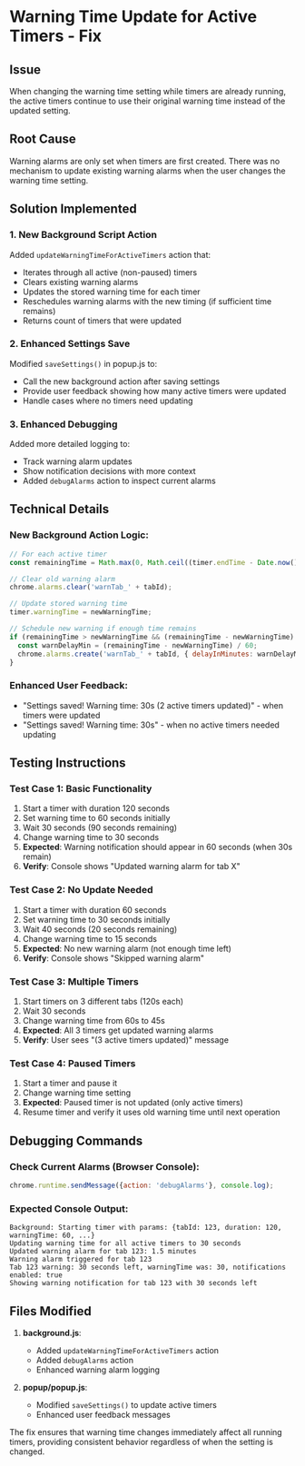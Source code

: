 # Warning Time Update for Active Timers - Fix

## Issue
When changing the warning time setting while timers are already running, the active timers continue to use their original warning time instead of the updated setting.

## Root Cause
Warning alarms are only set when timers are first created. There was no mechanism to update existing warning alarms when the user changes the warning time setting.

## Solution Implemented

### 1. New Background Script Action
Added `updateWarningTimeForActiveTimers` action that:
- Iterates through all active (non-paused) timers
- Clears existing warning alarms
- Updates the stored warning time for each timer
- Reschedules warning alarms with the new timing (if sufficient time remains)
- Returns count of timers that were updated

### 2. Enhanced Settings Save
Modified `saveSettings()` in popup.js to:
- Call the new background action after saving settings
- Provide user feedback showing how many active timers were updated
- Handle cases where no timers need updating

### 3. Enhanced Debugging
Added more detailed logging to:
- Track warning alarm updates
- Show notification decisions with more context
- Added `debugAlarms` action to inspect current alarms

## Technical Details

### New Background Action Logic:
```javascript
// For each active timer
const remainingTime = Math.max(0, Math.ceil((timer.endTime - Date.now()) / 1000));

// Clear old warning alarm
chrome.alarms.clear('warnTab_' + tabId);

// Update stored warning time
timer.warningTime = newWarningTime;

// Schedule new warning if enough time remains
if (remainingTime > newWarningTime && (remainingTime - newWarningTime) / 60 >= 0.1) {
  const warnDelayMin = (remainingTime - newWarningTime) / 60;
  chrome.alarms.create('warnTab_' + tabId, { delayInMinutes: warnDelayMin });
}
```

### Enhanced User Feedback:
- "Settings saved! Warning time: 30s (2 active timers updated)" - when timers were updated
- "Settings saved! Warning time: 30s" - when no active timers needed updating

## Testing Instructions

### Test Case 1: Basic Functionality
1. Start a timer with duration 120 seconds
2. Set warning time to 60 seconds initially
3. Wait 30 seconds (90 seconds remaining)
4. Change warning time to 30 seconds
5. **Expected**: Warning notification should appear in 60 seconds (when 30s remain)
6. **Verify**: Console shows "Updated warning alarm for tab X"

### Test Case 2: No Update Needed
1. Start a timer with duration 60 seconds
2. Set warning time to 30 seconds initially
3. Wait 40 seconds (20 seconds remaining)
4. Change warning time to 15 seconds
5. **Expected**: No new warning alarm (not enough time left)
6. **Verify**: Console shows "Skipped warning alarm"

### Test Case 3: Multiple Timers
1. Start timers on 3 different tabs (120s each)
2. Wait 30 seconds
3. Change warning time from 60s to 45s
4. **Expected**: All 3 timers get updated warning alarms
5. **Verify**: User sees "(3 active timers updated)" message

### Test Case 4: Paused Timers
1. Start a timer and pause it
2. Change warning time setting
3. **Expected**: Paused timer is not updated (only active timers)
4. Resume timer and verify it uses old warning time until next operation

## Debugging Commands

### Check Current Alarms (Browser Console):
```javascript
chrome.runtime.sendMessage({action: 'debugAlarms'}, console.log);
```

### Expected Console Output:
```
Background: Starting timer with params: {tabId: 123, duration: 120, warningTime: 60, ...}
Updating warning time for all active timers to 30 seconds
Updated warning alarm for tab 123: 1.5 minutes
Warning alarm triggered for tab 123
Tab 123 warning: 30 seconds left, warningTime was: 30, notifications enabled: true
Showing warning notification for tab 123 with 30 seconds left
```

## Files Modified

1. **background.js**:
   - Added `updateWarningTimeForActiveTimers` action
   - Added `debugAlarms` action
   - Enhanced warning alarm logging

2. **popup/popup.js**:
   - Modified `saveSettings()` to update active timers
   - Enhanced user feedback messages

The fix ensures that warning time changes immediately affect all running timers, providing consistent behavior regardless of when the setting is changed.
